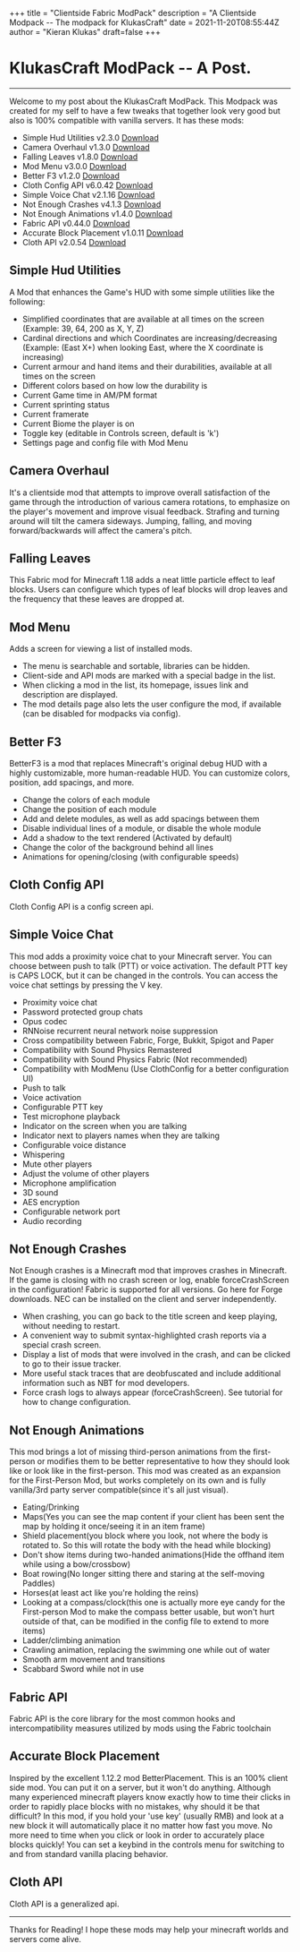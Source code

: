 +++
title = "Clientside Fabric ModPack"
description = "A Clientside Modpack -- The modpack for KlukasCraft"
date = 2021-11-20T08:55:44Z
author = "Kieran Klukas"
draft=false
+++
# KlukasCraft ModPack -- A Post.
---
Welcome to my post about the KlukasCraft ModPack. This Modpack was created for my self to have a few tweaks that together look very good but also is 100% compatible with vanilla servers. It has these mods:
* Simple Hud Utilities v2.3.0 [Download](https://www.curseforge.com/minecraft/mc-mods/simple-utilities)
* Camera Overhaul v1.3.0 [Download](https://www.curseforge.com/minecraft/mc-mods/cameraoverhaul)
* Falling Leaves v1.8.0 [Download](https://www.curseforge.com/minecraft/mc-mods/falling-leaves-fabric)
* Mod Menu v3.0.0 [Download](https://www.curseforge.com/minecraft/mc-mods/modmenu)
* Better F3 v1.2.0 [Download](https://www.curseforge.com/minecraft/mc-mods/betterf3)
* Cloth Config API v6.0.42 [Download](https://www.curseforge.com/minecraft/mc-mods/cloth-config)
* Simple Voice Chat v2.1.16 [Download](https://www.curseforge.com/minecraft/mc-mods/simple-voice-chat/download/3543507/file)
* Not Enough Crashes v4.1.3 [Download](https://www.curseforge.com/minecraft/mc-mods/not-enough-crashes)
* Not Enough Animations v1.4.0 [Download](https://www.curseforge.com/minecraft/mc-mods/not-enough-animations)
* Fabric API v0.44.0 [Download](https://www.curseforge.com/minecraft/mc-mods/fabric-api)
* Accurate Block Placement v1.0.11 [Download](https://www.curseforge.com/minecraft/mc-mods/accurate-block-placement)
* Cloth API v2.0.54 [Download](https://www.curseforge.com/minecraft/mc-mods/cloth-api)

## Simple Hud Utilities
A Mod that enhances the Game's HUD with some simple utilities like the following:
 - Simplified coordinates that are available at all times on the screen (Example: 39, 64, 200 as X, Y, Z)
 - Cardinal directions and which Coordinates are increasing/decreasing (Example: (East X+) when looking East, where the X coordinate is increasing)
 - Current armour and hand items and their durabilities, available at all times on the screen
  - Different colors based on how low the durability is
  - Current Game time in AM/PM format
  - Current sprinting status
  - Current framerate
  - Current Biome the player is on
  - Toggle key (editable in Controls screen, default is 'k')
  - Settings page and config file with Mod Menu
## Camera Overhaul
It's a clientside mod that attempts to improve overall satisfaction of the game through the introduction of various camera rotations, to emphasize on the player's movement and improve visual feedback. Strafing and turning around will tilt the camera sideways. Jumping, falling, and moving forward/backwards will affect the camera's pitch.
## Falling Leaves
This Fabric mod for Minecraft 1.18 adds a neat little particle effect to leaf blocks. Users can configure which types of leaf blocks will drop leaves and the frequency that these leaves are dropped at.
## Mod Menu
Adds a screen for viewing a list of installed mods.
  - The menu is searchable and sortable, libraries can be hidden.
  - Client-side and API mods are marked with a special badge in the list.
  - When clicking a mod in the list, its homepage, issues link and description are displayed.
  - The mod details page also lets the user configure the mod, if available (can be disabled for modpacks via config).
## Better F3
BetterF3 is a mod that replaces Minecraft's original debug HUD with a highly customizable, more human-readable HUD. You can customize colors, position, add spacings, and more.

  - Change the colors of each module
  - Change the position of each module
  - Add and delete modules, as well as add spacings between them
  - Disable individual lines of a module, or disable the whole module
  - Add a shadow to the text rendered (Activated by default)
  - Change the color of the background behind all lines
  - Animations for opening/closing (with configurable speeds)
## Cloth Config API
Cloth Config API is a config screen api.
## Simple Voice Chat
This mod adds a proximity voice chat to your Minecraft server. You can choose between push to talk (PTT) or voice activation. The default PTT key is CAPS LOCK, but it can be changed in the controls. You can access the voice chat settings by pressing the V key.

  - Proximity voice chat
  - Password protected group chats
  - Opus codec
  - RNNoise recurrent neural network noise suppression
  - Cross compatibility between Fabric, Forge, Bukkit, Spigot and Paper
  - Compatibility with Sound Physics Remastered
  - Compatibility with Sound Physics Fabric (Not recommended)
  - Compatibility with ModMenu (Use ClothConfig for a better configuration UI)
  - Push to talk
  - Voice activation
  - Configurable PTT key
  - Test microphone playback
  - Indicator on the screen when you are talking
  - Indicator next to players names when they are talking
  - Configurable voice distance
  - Whispering
  - Mute other players
  - Adjust the volume of other players
  - Microphone amplification
  - 3D sound
  - AES encryption
  - Configurable network port
  - Audio recording
## Not Enough Crashes
Not Enough crashes is a Minecraft mod that improves crashes in Minecraft. If the game is closing with no crash screen or log, enable forceCrashScreen in the configuration! Fabric is supported for all versions. Go here for Forge downloads.
NEC can be installed on the client and server independently.

  - When crashing, you can go back to the title screen and keep playing, without needing to restart.
  - A convenient way to submit syntax-highlighted crash reports via a special crash screen.
  - Display a list of mods that were involved in the crash, and can be clicked to go to their issue tracker.
  - More useful stack traces that are deobfuscated and include additional information such as NBT for mod developers.
  - Force crash logs to always appear (forceCrashScreen). See tutorial for how to change configuration.
## Not Enough Animations
This mod brings a lot of missing third-person animations from the first-person or modifies them to be better representative to how they should look like or look like in the first-person. This mod was created as an expansion for the First-Person Mod, but works completely on its own and is fully vanilla/3rd party server compatible(since it's all just visual).

  - Eating/Drinking
  - Maps(Yes you can see the map content if your client has been sent the map by holding it once/seeing it in an item frame)
  - Shield placement(you block where you look, not where the body is rotated to. So this will rotate the body with the head while blocking)
  - Don't show items during two-handed animations(Hide the offhand item while using a bow/crossbow)
  - Boat rowing(No longer sitting there and staring at the self-moving Paddles)
  - Horses(at least act like you're holding the reins)
  - Looking at a compass/clock(this one is actually more eye candy for the First-person Mod to make the compass better usable, but won't hurt outside of that, can be modified in the config file to extend to more items)
  - Ladder/climbing animation
  - Crawling animation, replacing the swimming one while out of water
  - Smooth arm movement and transitions
  - Scabbard Sword while not in use
## Fabric API
Fabric API is the core library for the most common hooks and intercompatibility measures utilized by mods using the Fabric toolchain
## Accurate Block Placement
Inspired by the excellent 1.12.2 mod BetterPlacement. This is an 100% client side mod. You can put it on a server, but it won't do anything. Although many experienced minecraft players know exactly how to time their clicks in order to rapidly place blocks with no mistakes, why should it be that difficult? In this mod, if you hold your 'use key' (usually RMB) and look at a new block it will automatically place it no matter how fast you move. No more need to time when you click or look in order to accurately place blocks quickly! You can set a keybind in the controls menu for switching to and from standard vanilla placing behavior.
## Cloth API
Cloth API is a generalized api.

---

Thanks for Reading! I hope these mods may help your minecraft worlds and servers come alive.
